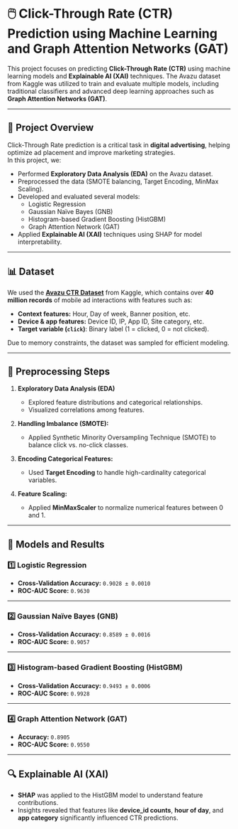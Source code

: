 # 🖱️ Click-Through Rate (CTR) Prediction using Machine Learning and Graph Attention Networks (GAT)

This project focuses on predicting **Click-Through Rate (CTR)** using machine learning models and **Explainable AI (XAI)** techniques. The Avazu dataset from Kaggle was utilized to train and evaluate multiple models, including traditional classifiers and advanced deep learning approaches such as **Graph Attention Networks (GAT)**.

---

## 📂 Project Overview

Click-Through Rate prediction is a critical task in **digital advertising**, helping optimize ad placement and improve marketing strategies.  
In this project, we:
- Performed **Exploratory Data Analysis (EDA)** on the Avazu dataset.
- Preprocessed the data (SMOTE balancing, Target Encoding, MinMax Scaling).
- Developed and evaluated several models:
  - Logistic Regression  
  - Gaussian Naïve Bayes (GNB)  
  - Histogram-based Gradient Boosting (HistGBM)  
  - Graph Attention Network (GAT)
- Applied **Explainable AI (XAI)** techniques using SHAP for model interpretability.

---

## 📊 Dataset
We used the **[Avazu CTR Dataset](https://www.kaggle.com/c/avazu-ctr-prediction/data)** from Kaggle, which contains over **40 million records** of mobile ad interactions with features such as:
- **Context features:** Hour, Day of week, Banner position, etc.
- **Device & app features:** Device ID, IP, App ID, Site category, etc.
- **Target variable (`click`)**: Binary label (1 = clicked, 0 = not clicked).

Due to memory constraints, the dataset was sampled for efficient modeling.

---

## 🔧 Preprocessing Steps
1. **Exploratory Data Analysis (EDA)**  
   - Explored feature distributions and categorical relationships.
   - Visualized correlations among features.

2. **Handling Imbalance (SMOTE):**  
   - Applied Synthetic Minority Oversampling Technique (SMOTE) to balance click vs. no-click classes.

3. **Encoding Categorical Features:**  
   - Used **Target Encoding** to handle high-cardinality categorical variables.

4. **Feature Scaling:**  
   - Applied **MinMaxScaler** to normalize numerical features between 0 and 1.

---

## 🧠 Models and Results

### 1️⃣ Logistic Regression
- **Cross-Validation Accuracy:** `0.9028 ± 0.0010`  
- **ROC-AUC Score:** `0.9630`  

---

### 2️⃣ Gaussian Naïve Bayes (GNB)
- **Cross-Validation Accuracy:** `0.8589 ± 0.0016`  
- **ROC-AUC Score:** `0.9057`  

---

### 3️⃣ Histogram-based Gradient Boosting (HistGBM)
- **Cross-Validation Accuracy:** `0.9493 ± 0.0006`  
- **ROC-AUC Score:** `0.9928`  

---

### 4️⃣ Graph Attention Network (GAT)
- **Accuracy:** `0.8905`  
- **ROC-AUC Score:** `0.9550`

---

## 🔍 Explainable AI (XAI)
- **SHAP** was applied to the HistGBM model to understand feature contributions.
- Insights revealed that features like **device_id counts**, **hour of day**, and **app category** significantly influenced CTR predictions.
